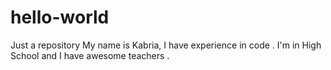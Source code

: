 # hello-world
Just a repository
My name is Kabria, I have experience in code .
I'm in High School and I have awesome teachers . 
